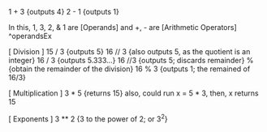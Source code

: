 1 + 3 {outputs 4}
2 - 1 {outputs 1}

In this, 1, 3, 2, & 1 are [Operands] and +, - are [Arithmetic Operators] ^operandsEx

[ Division ]
15 / 3 {outputs 5}
	16 // 3 {also outputs 5, as the quotient is an integer}
		16 / 3 {outputs 5.333...}
		16 //3 {outputs 5; discards remainder}
	% {obtain the remainder of the division}
		16 % 3 {outputs 1; the remained of 16/3}

[ Multiplication ]
	3 * 5 {returns 15}
		also, could run x = 5 * 3, then, x returns 15

[ Exponents ]
	3 ** 2 {3 to the power of 2; or $3^2$}